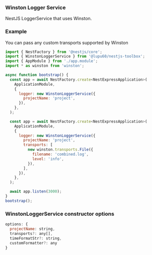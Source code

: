 
### Winston Logger Service

NestJS LoggerService that uses Winston.

### Example

You can pass any custom transports supported by Winston

```js
import { NestFactory } from '@nestjs/core';
import { WinstonLoggerService } from '@lupu60/nestjs-toolbox';
import { AppModule } from './app.module';
import * as winston from 'winston';

async function bootstrap() {
  const app = await NestFactory.create<NestExpressApplication>(
    ApplicationModule,
    {
      logger: new WinstonLoggerService({
        projectName: 'project',
      }),
    },
  );

  const app = await NestFactory.create<NestExpressApplication>(
    ApplicationModule,
    {
      logger: new WinstonLoggerService({
        projectName: 'project',
        transports: [
          new winston.transports.File({
            filename: 'combined.log',
            level: 'info',
          }),
        ],
      }),
    },
  );

  await app.listen(3000);
}
bootstrap();
```

### WinstonLoggerService constructor options

```js
options: {
  projectName: string,
  transports?: any[],
  timeFormatStr?: string,
  customFormatter?: any
}
```